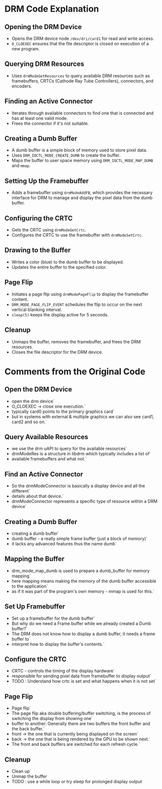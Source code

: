 # DRM Code Explanation

## Opening the DRM Device
- Opens the DRM device node `/dev/dri/card1` for read and write access.
- `O_CLOEXEC` ensures that the file descriptor is closed on execution of a new program.

## Querying DRM Resources
- Uses `drmModeGetResources` to query available DRM resources such as framebuffers, CRTCs (Cathode Ray Tube Controllers), connectors, and encoders.

## Finding an Active Connector
- Iterates through available connectors to find one that is connected and has at least one valid mode.
- Frees the connector if it's not suitable.

## Creating a Dumb Buffer
- A dumb buffer is a simple block of memory used to store pixel data.
- Uses `DRM_IOCTL_MODE_CREATE_DUMB` to create the buffer.
- Maps the buffer to user space memory using `DRM_IOCTL_MODE_MAP_DUMB` and `mmap`.

## Setting Up the Framebuffer
- Adds a framebuffer using `drmModeAddFB`, which provides the necessary interface for DRM to manage and display the pixel data from the dumb buffer.

## Configuring the CRTC
- Gets the CRTC using `drmModeGetCrtc`.
- Configures the CRTC to use the framebuffer with `drmModeSetCrtc`.

## Drawing to the Buffer
- Writes a color (blue) to the dumb buffer to be displayed.
- Updates the entire buffer to the specified color.

## Page Flip
- Initiates a page flip using `drmModePageFlip` to display the framebuffer content.
- `DRM_MODE_PAGE_FLIP_EVENT` schedules the flip to occur on the next vertical blanking interval.
- `sleep(5)` keeps the display active for 5 seconds.

## Cleanup
- Unmaps the buffer, removes the framebuffer, and frees the DRM resources.
- Closes the file descriptor for the DRM device.

# Comments from the Original Code

## Open the DRM Device
-  open the drm device`
-  O_CLOEXEC -> close one execution.`
-  typically card0 points to the primary graphics card`
-  but in systems with external & multiple graphics we can also see card1, card2 and so on.`

## Query Available Resources
-  we use the drm uAPI to query for the available resources`
-  drmModeRes is a structure in libdrm which typically includes a list of`
-  available framebuffers and what not.`

## Find an Active Connector
-  So the drmModeConnector is basically a display device and all the different`
-  details about that device.`
-  drmModeConnector represents a specific type of resource within a DRM device`

## Creating a Dumb Buffer
-  creating a dumb buffer`
-  dumb buffer - a really simple frame buffer (just a block of memory)`
-  it lacks any advanced features thus the name dumb`

## Mapping the Buffer
-  drm_mode_map_dumb is used to prepare a dumb_buffer for memory mapping`
-  here mapping means making the memory of the dumb buffer accessible to the application`
-  as if it was part of the program's own memory - mmap is used for this.`

## Set Up Framebuffer
-  Set up a framebuffer for the dumb buffer`
-  But why do we need a Frame buffer while we already created a Dumb buffer?`
-  The DRM does not know how to display a dumb buffer, it needs a frame buffer to`
-  interpret how to display the buffer's contents.`

## Configure the CRTC
-  CRTC - controls the timing of the display hardware`
-  responsible for sending pixel data from framebuffer to display output`
-  TODO : Understand how crtc is set and what happens when it is not set`

## Page Flip
-  Page flip`
-  The page flip aka double buffering/buffer switching, is the process of switching the display from showing one`
-  buffer to another. Generally there are two buffers the front buffer and the back buffer.`
-  front -> the one that is currently being displayed on the screen`
-  back -> the one that is being rendered by the GPU to be shown next.`
-  The front and back buffers are switched for each refresh cycle.`

## Cleanup
-  Clean up`
-  Unmap the buffer
-  TODO : use a while loop or try sleep for prolonged display output
